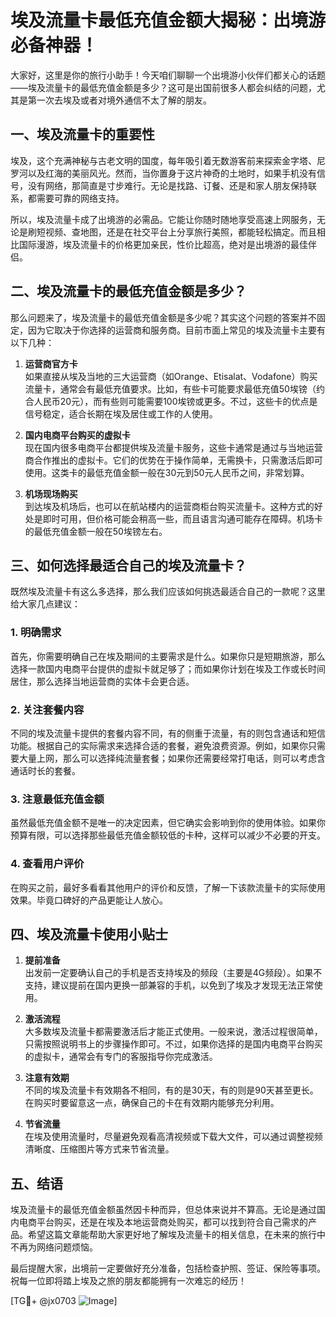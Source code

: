 # 埃及流量卡最低充值金额大揭秘：出境游必备神器！

大家好，这里是你的旅行小助手！今天咱们聊聊一个出境游小伙伴们都关心的话题——埃及流量卡的最低充值金额是多少？这可是出国前很多人都会纠结的问题，尤其是第一次去埃及或者对境外通信不太了解的朋友。

## 一、埃及流量卡的重要性

埃及，这个充满神秘与古老文明的国度，每年吸引着无数游客前来探索金字塔、尼罗河以及红海的美丽风光。然而，当你置身于这片神奇的土地时，如果手机没有信号，没有网络，那简直是寸步难行。无论是找路、订餐、还是和家人朋友保持联系，都需要可靠的网络支持。

所以，埃及流量卡成了出境游的必需品。它能让你随时随地享受高速上网服务，无论是刷短视频、查地图，还是在社交平台上分享旅行美照，都能轻松搞定。而且相比国际漫游，埃及流量卡的价格更加亲民，性价比超高，绝对是出境游的最佳伴侣。

## 二、埃及流量卡的最低充值金额是多少？

那么问题来了，埃及流量卡的最低充值金额是多少呢？其实这个问题的答案并不固定，因为它取决于你选择的运营商和服务商。目前市面上常见的埃及流量卡主要有以下几种：

1. **运营商官方卡**  
   如果直接从埃及当地的三大运营商（如Orange、Etisalat、Vodafone）购买流量卡，通常会有最低充值要求。比如，有些卡可能要求最低充值50埃镑（约合人民币20元），而有些则可能需要100埃镑或更多。不过，这些卡的优点是信号稳定，适合长期在埃及居住或工作的人使用。

2. **国内电商平台购买的虚拟卡**  
   现在国内很多电商平台都提供埃及流量卡服务，这些卡通常是通过与当地运营商合作推出的虚拟卡。它们的优势在于操作简单，无需换卡，只需激活后即可使用。这类卡的最低充值金额一般在30元到50元人民币之间，非常划算。

3. **机场现场购买**  
   到达埃及机场后，也可以在航站楼内的运营商柜台购买流量卡。这种方式的好处是即时可用，但价格可能会稍高一些，而且语言沟通可能存在障碍。机场卡的最低充值金额一般在50埃镑左右。

## 三、如何选择最适合自己的埃及流量卡？

既然埃及流量卡有这么多选择，那么我们应该如何挑选最适合自己的一款呢？这里给大家几点建议：

### 1. 明确需求
首先，你需要明确自己在埃及期间的主要需求是什么。如果你只是短期旅游，那么选择一款国内电商平台提供的虚拟卡就足够了；而如果你计划在埃及工作或长时间居住，那么选择当地运营商的实体卡会更合适。

### 2. 关注套餐内容
不同的埃及流量卡提供的套餐内容不同，有的侧重于流量，有的则包含通话和短信功能。根据自己的实际需求来选择合适的套餐，避免浪费资源。例如，如果你只需要大量上网，那么可以选择纯流量套餐；如果你还需要经常打电话，则可以考虑含通话时长的套餐。

### 3. 注意最低充值金额
虽然最低充值金额不是唯一的决定因素，但它确实会影响到你的使用体验。如果你预算有限，可以选择那些最低充值金额较低的卡种，这样可以减少不必要的开支。

### 4. 查看用户评价
在购买之前，最好多看看其他用户的评价和反馈，了解一下该款流量卡的实际使用效果。毕竟口碑好的产品更能让人放心。

## 四、埃及流量卡使用小贴士

1. **提前准备**  
   出发前一定要确认自己的手机是否支持埃及的频段（主要是4G频段）。如果不支持，建议提前在国内更换一部兼容的手机，以免到了埃及才发现无法正常使用。

2. **激活流程**  
   大多数埃及流量卡都需要激活后才能正式使用。一般来说，激活过程很简单，只需按照说明书上的步骤操作即可。不过，如果你选择的是国内电商平台购买的虚拟卡，通常会有专门的客服指导你完成激活。

3. **注意有效期**  
   不同的埃及流量卡有效期各不相同，有的是30天，有的则是90天甚至更长。在购买时要留意这一点，确保自己的卡在有效期内能够充分利用。

4. **节省流量**  
   在埃及使用流量时，尽量避免观看高清视频或下载大文件，可以通过调整视频清晰度、压缩图片等方式来节省流量。

## 五、结语

埃及流量卡的最低充值金额虽然因卡种而异，但总体来说并不算高。无论是通过国内电商平台购买，还是在埃及本地运营商处购买，都可以找到符合自己需求的产品。希望这篇文章能帮助大家更好地了解埃及流量卡的相关信息，在未来的旅行中不再为网络问题烦恼。

最后提醒大家，出境前一定要做好充分准备，包括检查护照、签证、保险等事项。祝每一位即将踏上埃及之旅的朋友都能拥有一次难忘的经历！

[TG💪+ @jx0703 ![Image](https://github.com/user-attachments/assets/dbca1d08-cadb-493c-b0ec-ad6f7a83f270)]